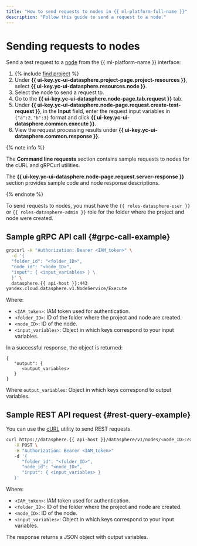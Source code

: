 ```yaml
---
title: "How to send requests to nodes in {{ ml-platform-full-name }}"
description: "Follow this guide to send a request to a node."
---
```


# Sending requests to nodes

Send a test request to a [node](../../concepts/deploy/index.md#node) from the {{ ml-platform-name }} interface:
1. {% include [find project](../../../_includes/datasphere/ui-find-project.md) %}
1. Under **{{ ui-key.yc-ui-datasphere.project-page.project-resources }}**, select **{{ ui-key.yc-ui-datasphere.resources.node }}**.
1. Select the node to send a request to.
1. Go to the **{{ ui-key.yc-ui-datasphere.node-page.tab.request }}** tab.
1. Under **{{ ui-key.yc-ui-datasphere.node-page.request.create-test-request }}**, in the **Input** field, enter the request input variables in `{"a":2,"b":3}` format and click **{{ ui-key.yc-ui-datasphere.common.execute }}**.
1. View the request processing results under **{{ ui-key.yc-ui-datasphere.common.response }}**.

{% note info %}

The **Command line requests** section contains sample requests to nodes for the cURL and gRPCurl utilities.

The **{{ ui-key.yc-ui-datasphere.node-page.request.server-response }}** section provides sample code and node response descriptions.

{% endnote %}

To send requests to nodes, you must have the `{{ roles-datasphere-user }}` or `{{ roles-datasphere-admin }}` role for the folder where the project and node were created.

## Sample gRPC API call {#grpc-call-example}

```bash
grpcurl -H "Authorization: Bearer <IAM_token>" \
  -d '{
  "folder_id": "<folder_ID>",
  "node_id": "<node_ID>",
  "input": { <input_variables> } \
  }' \
  datasphere.{{ api-host }}:443
yandex.cloud.datasphere.v1.NodeService/Execute
```

Where:

* `<IAM_token>`: IAM token used for authentication.
* `<folder_ID>`: ID of the folder where the project and node are created.
* `<node_ID>`: ID of the node.
* `<input_variables>`: Object in which keys correspond to your input variables.

In a successful response, the object is returned:

```
{
   "output": {
      <output_variables>
   }
}
```

Where `output_variables`: Object in which keys correspond to output variables.

## Sample REST API request {#rest-query-example}

You can use the [cURL](https://curl.se) utility to send REST requests.

```bash
curl https://datasphere.{{ api-host }}/datasphere/v1/nodes/<node_ID>:execute \
   -X POST \
   -H "Authorization: Bearer <IAM_token>"
   -d '{
      "folder_id": "<folder_ID>",
      "node_id": "<node_ID>",
      "input": { <input_variables> }
   }'
```

Where:

* `<IAM_token>`: IAM token used for authentication.
* `<folder_ID>`: ID of the folder where the project and node are created.
* `<node_ID>`: ID of the node.
* `<input_variables>`: Object in which keys correspond to your input variables.

The response returns a JSON object with output variables.